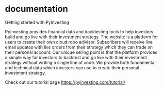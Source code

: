 # documentation
Getting started with PyInvesting

PyInvesting provides financial data and backtesting tools to help investors build and go live with their investment strategy. The website is a platform for users to create their own cloud robo adivisor. Subscribers will receive live email updates with live orders from their strategy which they can trade on their personal account. Our unique selling point is that the platform provides a simple way for investors to backtest and go live with their investment strategy without writing a single line of code. We provide both fundamental and technical data which investors can use to create their personal investment strategy.

Check out our tutorial page 
https://pyinvesting.com/tutorial/
